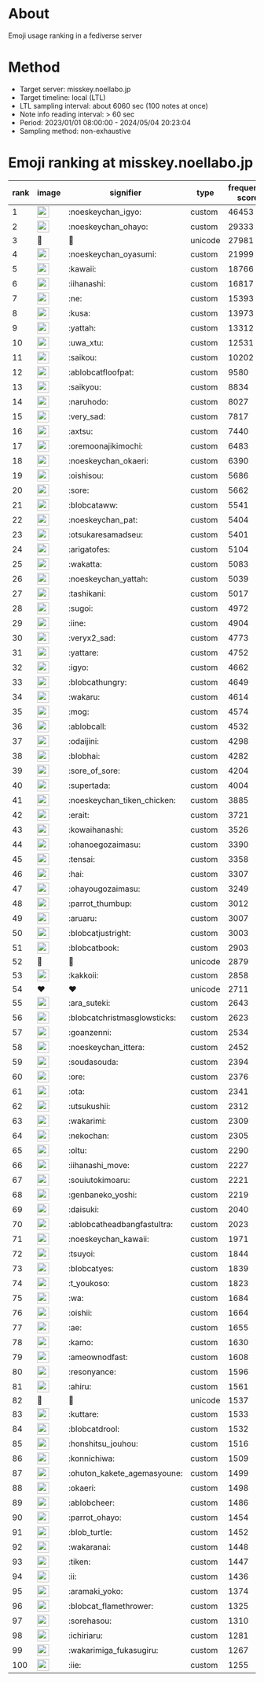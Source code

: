 # About
Emoji usage ranking in a fediverse server

# Method
- Target server: misskey.noellabo.jp
- Target timeline: local (LTL)
- LTL sampling interval: about 6060 sec (100 notes at once)
- Note info reading interval: > 60 sec
- Period: 2023/01/01 08:00:00 - 2024/05/04 20:23:04 
- Sampling method: non-exhaustive

# Emoji ranking at misskey.noellabo.jp

|rank|image|signifier|type|frequency score|
|----|----|----|----|----|
|1|<img height="24" src="https://misskey.noellabo.jp/emoji/noeskeychan_igyo.webp">|:noeskeychan_igyo:|custom|46453|
|2|<img height="24" src="https://misskey.noellabo.jp/emoji/noeskeychan_ohayo.webp">|:noeskeychan_ohayo:|custom|29333|
|3|🎉|🎉|unicode|27981|
|4|<img height="24" src="https://misskey.noellabo.jp/emoji/noeskeychan_oyasumi.webp">|:noeskeychan_oyasumi:|custom|21999|
|5|<img height="24" src="https://misskey.noellabo.jp/emoji/kawaii.webp">|:kawaii:|custom|18766|
|6|<img height="24" src="https://misskey.noellabo.jp/emoji/iihanashi.webp">|:iihanashi:|custom|16817|
|7|<img height="24" src="https://misskey.noellabo.jp/emoji/ne.webp">|:ne:|custom|15393|
|8|<img height="24" src="https://misskey.noellabo.jp/emoji/kusa.webp">|:kusa:|custom|13973|
|9|<img height="24" src="https://misskey.noellabo.jp/emoji/yattah.webp">|:yattah:|custom|13312|
|10|<img height="24" src="https://misskey.noellabo.jp/emoji/uwa_xtu.webp">|:uwa_xtu:|custom|12531|
|11|<img height="24" src="https://misskey.noellabo.jp/emoji/saikou.webp">|:saikou:|custom|10202|
|12|<img height="24" src="https://misskey.noellabo.jp/emoji/ablobcatfloofpat.webp">|:ablobcatfloofpat:|custom|9580|
|13|<img height="24" src="https://misskey.noellabo.jp/emoji/saikyou.webp">|:saikyou:|custom|8834|
|14|<img height="24" src="https://misskey.noellabo.jp/emoji/naruhodo.webp">|:naruhodo:|custom|8027|
|15|<img height="24" src="https://misskey.noellabo.jp/emoji/very_sad.webp">|:very_sad:|custom|7817|
|16|<img height="24" src="https://misskey.noellabo.jp/emoji/axtsu.webp">|:axtsu:|custom|7440|
|17|<img height="24" src="https://misskey.noellabo.jp/emoji/oremoonajikimochi.webp">|:oremoonajikimochi:|custom|6483|
|18|<img height="24" src="https://misskey.noellabo.jp/emoji/noeskeychan_okaeri.webp">|:noeskeychan_okaeri:|custom|6390|
|19|<img height="24" src="https://misskey.noellabo.jp/emoji/oishisou.webp">|:oishisou:|custom|5686|
|20|<img height="24" src="https://misskey.noellabo.jp/emoji/sore.webp">|:sore:|custom|5662|
|21|<img height="24" src="https://misskey.noellabo.jp/emoji/blobcataww.webp">|:blobcataww:|custom|5541|
|22|<img height="24" src="https://misskey.noellabo.jp/emoji/noeskeychan_pat.webp">|:noeskeychan_pat:|custom|5404|
|23|<img height="24" src="https://misskey.noellabo.jp/emoji/otsukaresamadseu.webp">|:otsukaresamadseu:|custom|5401|
|24|<img height="24" src="https://misskey.noellabo.jp/emoji/arigatofes.webp">|:arigatofes:|custom|5104|
|25|<img height="24" src="https://misskey.noellabo.jp/emoji/wakatta.webp">|:wakatta:|custom|5083|
|26|<img height="24" src="https://misskey.noellabo.jp/emoji/noeskeychan_yattah.webp">|:noeskeychan_yattah:|custom|5039|
|27|<img height="24" src="https://misskey.noellabo.jp/emoji/tashikani.webp">|:tashikani:|custom|5017|
|28|<img height="24" src="https://misskey.noellabo.jp/emoji/sugoi.webp">|:sugoi:|custom|4972|
|29|<img height="24" src="https://misskey.noellabo.jp/emoji/iine.webp">|:iine:|custom|4904|
|30|<img height="24" src="https://misskey.noellabo.jp/emoji/veryx2_sad.webp">|:veryx2_sad:|custom|4773|
|31|<img height="24" src="https://misskey.noellabo.jp/emoji/yattare.webp">|:yattare:|custom|4752|
|32|<img height="24" src="https://misskey.noellabo.jp/emoji/igyo.webp">|:igyo:|custom|4662|
|33|<img height="24" src="https://misskey.noellabo.jp/emoji/blobcathungry.webp">|:blobcathungry:|custom|4649|
|34|<img height="24" src="https://misskey.noellabo.jp/emoji/wakaru.webp">|:wakaru:|custom|4614|
|35|<img height="24" src="https://misskey.noellabo.jp/emoji/mog.webp">|:mog:|custom|4574|
|36|<img height="24" src="https://misskey.noellabo.jp/emoji/ablobcall.webp">|:ablobcall:|custom|4532|
|37|<img height="24" src="https://misskey.noellabo.jp/emoji/odaijini.webp">|:odaijini:|custom|4298|
|38|<img height="24" src="https://misskey.noellabo.jp/emoji/blobhai.webp">|:blobhai:|custom|4282|
|39|<img height="24" src="https://misskey.noellabo.jp/emoji/sore_of_sore.webp">|:sore_of_sore:|custom|4204|
|40|<img height="24" src="https://misskey.noellabo.jp/emoji/supertada.webp">|:supertada:|custom|4004|
|41|<img height="24" src="https://misskey.noellabo.jp/emoji/noeskeychan_tiken_chicken.webp">|:noeskeychan_tiken_chicken:|custom|3885|
|42|<img height="24" src="https://misskey.noellabo.jp/emoji/erait.webp">|:erait:|custom|3721|
|43|<img height="24" src="https://misskey.noellabo.jp/emoji/kowaihanashi.webp">|:kowaihanashi:|custom|3526|
|44|<img height="24" src="https://misskey.noellabo.jp/emoji/ohanoegozaimasu.webp">|:ohanoegozaimasu:|custom|3390|
|45|<img height="24" src="https://misskey.noellabo.jp/emoji/tensai.webp">|:tensai:|custom|3358|
|46|<img height="24" src="https://misskey.noellabo.jp/emoji/hai.webp">|:hai:|custom|3307|
|47|<img height="24" src="https://misskey.noellabo.jp/emoji/ohayougozaimasu.webp">|:ohayougozaimasu:|custom|3249|
|48|<img height="24" src="https://misskey.noellabo.jp/emoji/parrot_thumbup.webp">|:parrot_thumbup:|custom|3012|
|49|<img height="24" src="https://misskey.noellabo.jp/emoji/aruaru.webp">|:aruaru:|custom|3007|
|50|<img height="24" src="https://misskey.noellabo.jp/emoji/blobcatjustright.webp">|:blobcatjustright:|custom|3003|
|51|<img height="24" src="https://misskey.noellabo.jp/emoji/blobcatbook.webp">|:blobcatbook:|custom|2903|
|52|🍗|🍗|unicode|2879|
|53|<img height="24" src="https://misskey.noellabo.jp/emoji/kakkoii.webp">|:kakkoii:|custom|2858|
|54|❤|❤|unicode|2711|
|55|<img height="24" src="https://misskey.noellabo.jp/emoji/ara_suteki.webp">|:ara_suteki:|custom|2643|
|56|<img height="24" src="https://misskey.noellabo.jp/emoji/blobcatchristmasglowsticks.webp">|:blobcatchristmasglowsticks:|custom|2623|
|57|<img height="24" src="https://misskey.noellabo.jp/emoji/goanzenni.webp">|:goanzenni:|custom|2534|
|58|<img height="24" src="https://misskey.noellabo.jp/emoji/noeskeychan_ittera.webp">|:noeskeychan_ittera:|custom|2452|
|59|<img height="24" src="https://misskey.noellabo.jp/emoji/soudasouda.webp">|:soudasouda:|custom|2394|
|60|<img height="24" src="https://misskey.noellabo.jp/emoji/ore.webp">|:ore:|custom|2376|
|61|<img height="24" src="https://misskey.noellabo.jp/emoji/ota.webp">|:ota:|custom|2341|
|62|<img height="24" src="https://misskey.noellabo.jp/emoji/utsukushii.webp">|:utsukushii:|custom|2312|
|63|<img height="24" src="https://misskey.noellabo.jp/emoji/wakarimi.webp">|:wakarimi:|custom|2309|
|64|<img height="24" src="https://misskey.noellabo.jp/emoji/nekochan.webp">|:nekochan:|custom|2305|
|65|<img height="24" src="https://misskey.noellabo.jp/emoji/oltu.webp">|:oltu:|custom|2290|
|66|<img height="24" src="https://misskey.noellabo.jp/emoji/iihanashi_move.webp">|:iihanashi_move:|custom|2227|
|67|<img height="24" src="https://misskey.noellabo.jp/emoji/souiutokimoaru.webp">|:souiutokimoaru:|custom|2221|
|68|<img height="24" src="https://misskey.noellabo.jp/emoji/genbaneko_yoshi.webp">|:genbaneko_yoshi:|custom|2219|
|69|<img height="24" src="https://misskey.noellabo.jp/emoji/daisuki.webp">|:daisuki:|custom|2040|
|70|<img height="24" src="https://misskey.noellabo.jp/emoji/ablobcatheadbangfastultra.webp">|:ablobcatheadbangfastultra:|custom|2023|
|71|<img height="24" src="https://misskey.noellabo.jp/emoji/noeskeychan_kawaii.webp">|:noeskeychan_kawaii:|custom|1971|
|72|<img height="24" src="https://misskey.noellabo.jp/emoji/tsuyoi.webp">|:tsuyoi:|custom|1844|
|73|<img height="24" src="https://misskey.noellabo.jp/emoji/blobcatyes.webp">|:blobcatyes:|custom|1839|
|74|<img height="24" src="https://misskey.noellabo.jp/emoji/t_youkoso.webp">|:t_youkoso:|custom|1823|
|75|<img height="24" src="https://misskey.noellabo.jp/emoji/wa.webp">|:wa:|custom|1684|
|76|<img height="24" src="https://misskey.noellabo.jp/emoji/oishii.webp">|:oishii:|custom|1664|
|77|<img height="24" src="https://misskey.noellabo.jp/emoji/ae.webp">|:ae:|custom|1655|
|78|<img height="24" src="https://misskey.noellabo.jp/emoji/kamo.webp">|:kamo:|custom|1630|
|79|<img height="24" src="https://misskey.noellabo.jp/emoji/ameownodfast.webp">|:ameownodfast:|custom|1608|
|80|<img height="24" src="https://misskey.noellabo.jp/emoji/resonyance.webp">|:resonyance:|custom|1596|
|81|<img height="24" src="https://misskey.noellabo.jp/emoji/ahiru.webp">|:ahiru:|custom|1561|
|82|👀|👀|unicode|1537|
|83|<img height="24" src="https://misskey.noellabo.jp/emoji/kuttare.webp">|:kuttare:|custom|1533|
|84|<img height="24" src="https://misskey.noellabo.jp/emoji/blobcatdrool.webp">|:blobcatdrool:|custom|1532|
|85|<img height="24" src="https://misskey.noellabo.jp/emoji/honshitsu_jouhou.webp">|:honshitsu_jouhou:|custom|1516|
|86|<img height="24" src="https://misskey.noellabo.jp/emoji/konnichiwa.webp">|:konnichiwa:|custom|1509|
|87|<img height="24" src="https://misskey.noellabo.jp/emoji/ohuton_kakete_agemasyoune.webp">|:ohuton_kakete_agemasyoune:|custom|1499|
|88|<img height="24" src="https://misskey.noellabo.jp/emoji/okaeri.webp">|:okaeri:|custom|1498|
|89|<img height="24" src="https://misskey.noellabo.jp/emoji/ablobcheer.webp">|:ablobcheer:|custom|1486|
|90|<img height="24" src="https://misskey.noellabo.jp/emoji/parrot_ohayo.webp">|:parrot_ohayo:|custom|1454|
|91|<img height="24" src="https://misskey.noellabo.jp/emoji/blob_turtle.webp">|:blob_turtle:|custom|1452|
|92|<img height="24" src="https://misskey.noellabo.jp/emoji/wakaranai.webp">|:wakaranai:|custom|1448|
|93|<img height="24" src="https://misskey.noellabo.jp/emoji/tiken.webp">|:tiken:|custom|1447|
|94|<img height="24" src="https://misskey.noellabo.jp/emoji/ii.webp">|:ii:|custom|1436|
|95|<img height="24" src="https://misskey.noellabo.jp/emoji/aramaki_yoko.webp">|:aramaki_yoko:|custom|1374|
|96|<img height="24" src="https://misskey.noellabo.jp/emoji/blobcat_flamethrower.webp">|:blobcat_flamethrower:|custom|1325|
|97|<img height="24" src="https://misskey.noellabo.jp/emoji/sorehasou.webp">|:sorehasou:|custom|1310|
|98|<img height="24" src="https://misskey.noellabo.jp/emoji/ichiriaru.webp">|:ichiriaru:|custom|1281|
|99|<img height="24" src="https://misskey.noellabo.jp/emoji/wakarimiga_fukasugiru.webp">|:wakarimiga_fukasugiru:|custom|1267|
|100|<img height="24" src="https://misskey.noellabo.jp/emoji/iie.webp">|:iie:|custom|1255|
